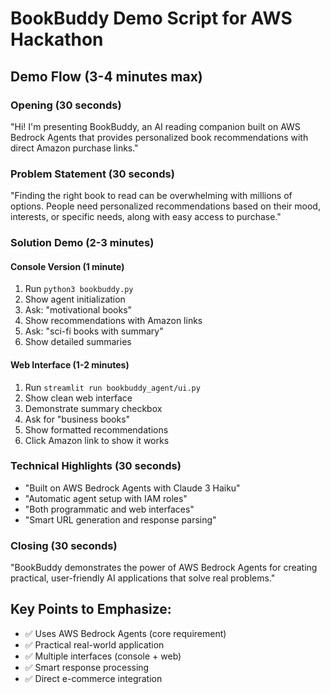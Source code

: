 # BookBuddy Demo Script for AWS Hackathon

## Demo Flow (3-4 minutes max)

### Opening (30 seconds)
"Hi! I'm presenting BookBuddy, an AI reading companion built on AWS Bedrock Agents that provides personalized book recommendations with direct Amazon purchase links."

### Problem Statement (30 seconds)
"Finding the right book to read can be overwhelming with millions of options. People need personalized recommendations based on their mood, interests, or specific needs, along with easy access to purchase."

### Solution Demo (2-3 minutes)

#### Console Version (1 minute)
1. Run `python3 bookbuddy.py`
2. Show agent initialization
3. Ask: "motivational books"
4. Show recommendations with Amazon links
5. Ask: "sci-fi books with summary" 
6. Show detailed summaries

#### Web Interface (1-2 minutes)
1. Run `streamlit run bookbuddy_agent/ui.py`
2. Show clean web interface
3. Demonstrate summary checkbox
4. Ask for "business books"
5. Show formatted recommendations
6. Click Amazon link to show it works

### Technical Highlights (30 seconds)
- "Built on AWS Bedrock Agents with Claude 3 Haiku"
- "Automatic agent setup with IAM roles"
- "Both programmatic and web interfaces"
- "Smart URL generation and response parsing"

### Closing (30 seconds)
"BookBuddy demonstrates the power of AWS Bedrock Agents for creating practical, user-friendly AI applications that solve real problems."

## Key Points to Emphasize:
- ✅ Uses AWS Bedrock Agents (core requirement)
- ✅ Practical real-world application
- ✅ Multiple interfaces (console + web)
- ✅ Smart response processing
- ✅ Direct e-commerce integration